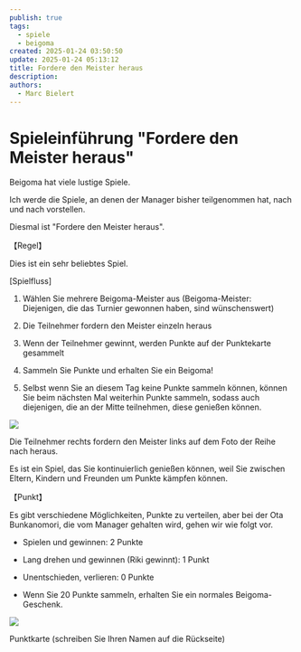 ```yaml
---
publish: true
tags:
  - spiele
  - beigoma
created: 2025-01-24 03:50:50
update: 2025-01-24 05:13:12
title: Fordere den Meister heraus
description: 
authors:
  - Marc Bielert
---
```


# Spieleinführung "Fordere den Meister heraus"

Beigoma hat viele lustige Spiele.

Ich werde die Spiele, an denen der Manager bisher teilgenommen hat, nach und nach vorstellen.

Diesmal ist "Fordere den Meister heraus".

【Regel】

Dies ist ein sehr beliebtes Spiel.

\[Spielfluss\]

1. Wählen Sie mehrere Beigoma-Meister aus (Beigoma-Meister: Diejenigen, die das Turnier gewonnen haben, sind wünschenswert)

2. Die Teilnehmer fordern den Meister einzeln heraus

3. Wenn der Teilnehmer gewinnt, werden Punkte auf der Punktekarte gesammelt

4. Sammeln Sie Punkte und erhalten Sie ein Beigoma!

5. Selbst wenn Sie an diesem Tag keine Punkte sammeln können, können Sie beim nächsten Mal weiterhin Punkte sammeln, sodass auch diejenigen, die an der Mitte teilnehmen, diese genießen können.

![](https://static.wixstatic.com/media/b342b0_533ad1b9ba354ca5ac0e0df8867d63ea~mv2.jpg/v1/fill/w_734,h_489,al_c,q_90,usm_0.66_1.00_0.01/b342b0_533ad1b9ba354ca5ac0e0df8867d63ea~mv2.webp)

Die Teilnehmer rechts fordern den Meister links auf dem Foto der Reihe nach heraus.

Es ist ein Spiel, das Sie kontinuierlich genießen können, weil Sie zwischen Eltern, Kindern und Freunden um Punkte kämpfen können.

【Punkt】

Es gibt verschiedene Möglichkeiten, Punkte zu verteilen, aber bei der Ota Bunkanomori, die vom Manager gehalten wird, gehen wir wie folgt vor.

- Spielen und gewinnen: 2 Punkte

- Lang drehen und gewinnen (Riki gewinnt): 1 Punkt

- Unentschieden, verlieren: 0 Punkte

- Wenn Sie 20 Punkte sammeln, erhalten Sie ein normales Beigoma-Geschenk.

![](https://static.wixstatic.com/media/b342b0_ed18bbf6098f4db5886340a0afb48855~mv2.png/v1/fill/w_578,h_349,al_c,q_90,usm_0.66_1.00_0.01/b342b0_ed18bbf6098f4db5886340a0afb48855~mv2.webp)

Punktkarte (schreiben Sie Ihren Namen auf die Rückseite)